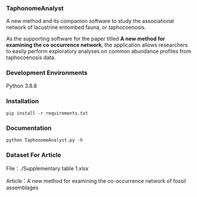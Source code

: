 ### TaphonomeAnalyst

A new method and its companion software to study the associational network of lacustrine entombed fauna, or taphocoenosis.  

As the supporting software for the paper titled **A new method for examining the co occurrence network**,  the application allows researchers to easily perform exploratory analyses on common abundance profiles from taphocoenosis data. 


### Development Environments

Python 3.8.8

### Installation

`pip install -r requirements.txt`

### Documentation

`python TaphonomeAnalyst.py -h`

### Dataset For Article

File：./Supplementary table 1.xlsx

Article：A new method for examining the co-occurrence network of fossil assemblages
